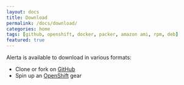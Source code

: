 ```yaml
---
layout: docs
title: Download
permalink: /docs/download/
categories: home
tags: [github, openshift, docker, packer, amazon ami, rpm, deb]
featured: true
---
```


Alerta is available to download in various formats:

<ul>
  <li>Clone or fork on <a href="https://github.com/guardian/alerta">GitHub</a>
  <li>Spin up an <a href="https://github.com/alerta/openshift-api-alerta">OpenShift</a> gear
</ul>

